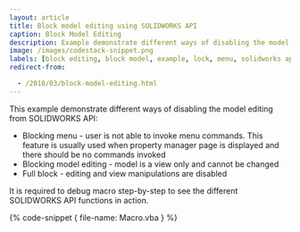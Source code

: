 ```yaml
---
layout: article
title: Block model editing using SOLIDWORKS API
caption: Block Model Editing
description: Example demonstrate different ways of disabling the model editing
image: /images/codestack-snippet.png
labels: [block editing, block model, example, lock, menu, solidworks api]
redirect-from:

  - /2018/03/block-model-editing.html
---
```

This example demonstrate different ways of disabling the model editing from SOLIDWORKS API: 

* Blocking menu - user is not able to invoke menu commands. This feature is usually used when property manager page is displayed and there should be no commands invoked
* Blocking model editing - model is a view only and cannot be changed
* Full block - editing and view manipulations are disabled

It is required to debug macro step-by-step to see the different SOLIDWORKS API functions in action.

{% code-snippet { file-name: Macro.vba } %}